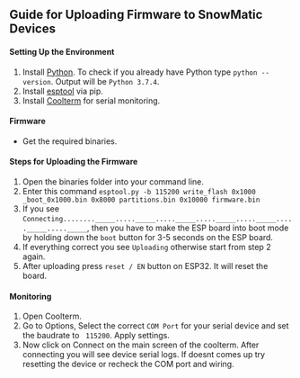 ## Guide for Uploading Firmware to SnowMatic Devices

#### Setting Up the Environment
1. Install [Python](https://www.python.org/downloads/). To check if you already have Python type ```python --version```. Output will be ```Python 3.7.4```.
2. Install [esptool](https://pypi.org/project/esptool/) via pip.
3. Install [Coolterm](https://freeware.the-meiers.org/) for serial monitoring.

#### Firmware
* Get the required binaries.

#### Steps for Uploading the Firmware
1. Open the binaries folder into your command line.
2. Enter this command ``` esptool.py -b 115200 write_flash 0x1000 _boot_0x1000.bin 0x8000 partitions.bin 0x10000 firmware.bin ```
3. If you see ``` Connecting........_____....._____....._____....._____....._____....._____....._____ ```, then you have to make the ESP board into boot mode by holding down the ```boot``` button for 3-5 seconds on the ESP board.
4. If everything correct you see ``` Uploading ``` otherwise start from step 2 again.
5. After uploading press ``` reset / EN ``` button on ESP32. It will reset the board.

#### Monitoring

1. Open Coolterm.
2. Go to Options, Select the correct ```COM Port``` for your serial device and set the baudrate to ``` 115200```. Apply settings.
3. Now click on Connect on the main screen of the coolterm. After connecting you will see device serial logs. If doesnt comes up try resetting the device or recheck the COM port and wiring.
